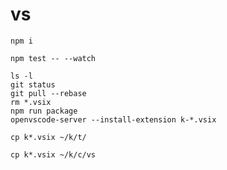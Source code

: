 # vs

    npm i

    npm test -- --watch

    ls -l
    git status
    git pull --rebase
    rm *.vsix 
    npm run package
    openvscode-server --install-extension k-*.vsix

    cp k*.vsix ~/k/t/

    cp k*.vsix ~/k/c/vs

